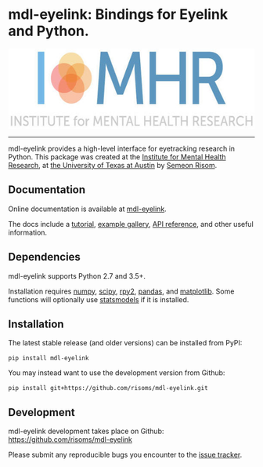 mdl-eyelink:  Bindings for Eyelink and Python.
=======================================
<div class="row">
	<a href="https://liberalarts.utexas.edu/imhr/">
		<img src="./imhr" height="163" width="577">
	</a>
<div>

--------------------------------------
mdl-eyelink provides a high-level interface for eyetracking research in Python. This package was created at the [Institute for Mental Health Research](http://mdl.psy.utexas.edu/), at [the University of Texas at Austin](http://www.utexas.edu/) by [Semeon Risom](https://semeon.io).


Documentation
-------------

Online documentation is available at [mdl-eyelink](http://mdl.psy.utexas.edu/d/eyelink).

The docs include a [tutorial](http://mdl.psy.utexas.edu/d/eyelink/tutorial.html), [example gallery](http://mdl.psy.utexas.edu/d/eyelink/index.html), [API reference](http://mdl.psy.utexas.edu/d/eyelink/api.html), and other useful information.


Dependencies
------------

mdl-eyelink supports Python 2.7 and 3.5+.

Installation requires [numpy](http://www.numpy.org/), [scipy](https://www.scipy.org/), [rpy2](https://rpy2.readthedocs.io/), [pandas](https://pandas.pydata.org/), and [matplotlib](https://matplotlib.org/). Some functions will optionally use [statsmodels](https://www.statsmodels.org/) if it is installed.


Installation
------------

The latest stable release (and older versions) can be installed from PyPI:

    pip install mdl-eyelink

You may instead want to use the development version from Github:

    pip install git+https://github.com/risoms/mdl-eyelink.git

Development
-----------

mdl-eyelink development takes place on Github: https://github.com/risoms/mdl-eyelink

Please submit any reproducible bugs you encounter to the [issue tracker](https://github.com/risoms/mdl-eyelink/issues).
